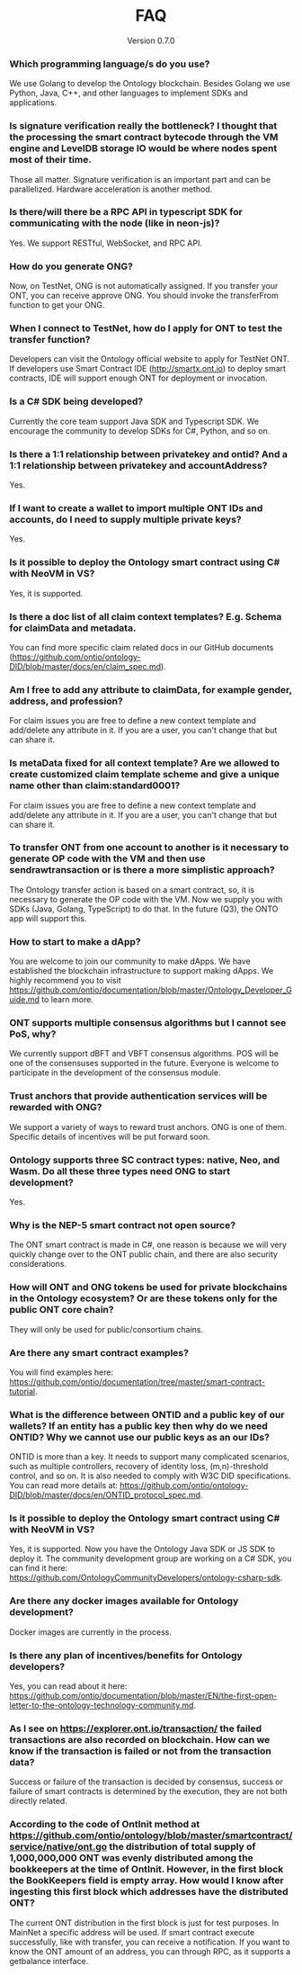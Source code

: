 

<h1 align="center">FAQ</h1>
<p align="center" class="version">Version 0.7.0 </p>



### Which programming language/s do you use?
We use Golang to develop the Ontology blockchain. Besides Golang we use Python, Java, C++, and other languages to implement SDKs and applications. 


### Is signature verification really the bottleneck? I thought that the processing the smart contract bytecode through the VM engine and LevelDB storage IO would be where nodes spent most of their time.
Those all matter. Signature verification is an important part and can be parallelized. Hardware acceleration is another method.

### Is there/will there be a RPC API in typescript SDK for communicating with the node (like in neon-js)?
Yes. We support RESTful, WebSocket, and RPC API.



### How do you generate ONG?
Now, on TestNet, ONG is not automatically assigned. If you transfer your ONT, you can receive approve ONG. You should invoke the transferFrom function to get your ONG.

### When I connect to TestNet, how do I apply for ONT to test the transfer function? 
Developers can visit the Ontology official website to apply for TestNet ONT. If developers use Smart Contract IDE (http://smartx.ont.io) to deploy smart contracts, IDE will support enough ONT for deployment or invocation.


### Is a C# SDK being developed?
Currently the core team support Java SDK and Typescript SDK. We encourage the community to develop SDKs for C#, Python, and so on.

### Is there a 1:1 relationship between privatekey and ontid? And a 1:1 relationship between privatekey and accountAddress?
Yes.

### If I want to create a wallet to import multiple ONT IDs and accounts, do I need to supply multiple private keys?
Yes.

### Is it possible to deploy the Ontology smart contract using C# with NeoVM in VS?
Yes, it is supported.

### Is there a doc list of all claim context templates? E.g. Schema for claimData and metadata.
You can find more specific claim related docs in our GitHub documents (https://github.com/ontio/ontology-DID/blob/master/docs/en/claim_spec.md).

### Am I free to add any attribute to claimData, for example gender, address, and profession?
For claim issues you are free to define a new context template and add/delete any attribute in it. If you are a user, you can't change that but can share it.


### Is metaData fixed for all context template? Are we allowed to create customized claim template scheme and give a unique name other than claim:standard0001?
For claim issues you are free to define a new context template and add/delete any attribute in it. If you are a user, you can't change that but can share it.


### To transfer ONT from one account to another is it necessary to generate OP code with the VM and then use sendrawtransaction or is there a more simplistic approach?
The Ontology transfer action is based on a smart contract, so, it is necessary to generate the OP code with the VM. Now we supply you with SDKs (Java, Golang, TypeScript) to do that. In the future (Q3), the ONTO app will support this. 

### How to start to make a dApp? 
You are welcome to join our community to make dApps. We have established the blockchain infrastructure to support making dApps. We highly recommend you to visit https://github.com/ontio/documentation/blob/master/Ontology_Developer_Guide.md to learn more. 

### ONT supports multiple consensus algorithms but I cannot see PoS, why?
We currently support dBFT and VBFT consensus algorithms. POS will be one of the consensuses supported in the future. Everyone is welcome to participate in the development of the consensus module.

### Trust anchors that provide authentication services will be rewarded with ONG?
We support a variety of ways to reward trust anchors. ONG is one of them. Specific details of incentives will be put forward soon.


### Ontology supports three SC contract types: native, Neo, and Wasm. Do all these three types need ONG  to start development?
Yes.

### Why is the NEP-5 smart contract not open source?
The ONT smart contract is made in C#, one reason is because we will very quickly change over to the ONT public chain, and there are also security considerations.

### How will ONT and ONG tokens be used for private blockchains in the Ontology ecosystem? Or are these tokens only for the public ONT core chain?
They will only be used for public/consortium chains.

### Are there any smart contract examples?
You will find examples here: https://github.com/ontio/documentation/tree/master/smart-contract-tutorial.

### What is the difference between ONTID and a public key of our wallets? If an entity has a public key then why do we need ONTID? Why we cannot use our public keys as an our IDs?
ONTID is more than a key. It needs to support many complicated scenarios, such as multiple controllers, recovery of identity loss, (m,n)-threshold control, and so on. It is also needed to comply with W3C DID specifications. You can read more details at: https://github.com/ontio/ontology-DID/blob/master/docs/en/ONTID_protocol_spec.md.

### Is it possible to deploy the Ontology smart contract using C# with NeoVM in VS?
Yes, it is supported. Now you have the Ontology Java SDK or JS SDK to deploy it. The community development group are working on a C# SDK, you can find it here: https://github.com/OntologyCommunityDevelopers/ontology-csharp-sdk.

### Are there any docker images available for Ontology development?
Docker images are currently in the process.

### Is there any plan of incentives/benefits for Ontology developers?
Yes, you can read about it here: https://github.com/ontio/documentation/blob/master/EN/the-first-open-letter-to-the-ontology-technology-community.md.


### As I see on https://explorer.ont.io/transaction/ the failed transactions are also recorded on blockchain. How can we know if the transaction is failed or not from the transaction data?
Success or failure  of the transaction is decided by consensus, success or failure of smart contracts is determined by the execution, they are not both directly related.

### According to the code of OntInit method at https://github.com/ontio/ontology/blob/master/smartcontract/service/native/ont.go the distribution of total supply of 1,000,000,000 ONT was evenly distributed among the bookkeepers at the time of OntInit. However, in the first block the BookKeepers field is empty array. How would I know after ingesting this first block which addresses have the distributed ONT?
The current ONT distribution in the first block is just for test purposes. In MainNet a specific address will be used.
If smart contract execute successfully, like with transfer, you can receive a notification.
If you want to know the ONT amount of an address, you can through RPC, as it supports a getbalance interface.
